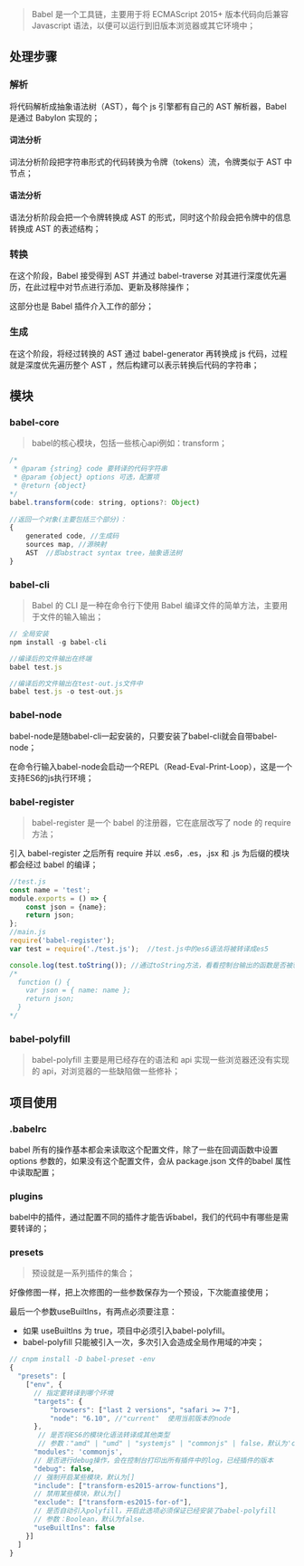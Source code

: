 > Babel 是一个工具链，主要用于将 ECMAScript 2015+ 版本代码向后兼容 Javascript 语法，以便可以运行到旧版本浏览器或其它环境中；

## 处理步骤

### 解析

将代码解析成抽象语法树（AST），每个 js 引擎都有自己的 AST 解析器，Babel 是通过 BabyIon 实现的；

#### 词法分析

词法分析阶段把字符串形式的代码转换为令牌（tokens）流，令牌类似于 AST 中节点；

#### 语法分析

语法分析阶段会把一个令牌转换成 AST 的形式，同时这个阶段会把令牌中的信息转换成 AST 的表述结构；

### 转换

在这个阶段，Babel 接受得到 AST 并通过 babel-traverse 对其进行深度优先遍历，在此过程中对节点进行添加、更新及移除操作；

这部分也是 Babel 插件介入工作的部分；

### 生成

在这个阶段，将经过转换的 AST 通过 babel-generator 再转换成 js 代码，过程就是深度优先遍历整个 AST ，然后构建可以表示转换后代码的字符串；

## 模块

### babel-core

> babel的核心模块，包括一些核心api例如：transform；

```javascript
/*
 * @param {string} code 要转译的代码字符串
 * @param {object} options 可选，配置项
 * @return {object} 
*/
babel.transform(code: string, options?: Object)
    
//返回一个对象(主要包括三个部分)：
{
    generated code, //生成码
    sources map, //源映射
    AST  //即abstract syntax tree，抽象语法树
}
```

### babel-cli

> Babel 的 CLI 是一种在命令行下使用 Babel 编译文件的简单方法，主要用于文件的输入输出；

```javascript
// 全局安装
npm install -g babel-cli

//编译后的文件输出在终端
babel test.js

//编译后的文件输出在test-out.js文件中
babel test.js -o test-out.js
```

### babel-node

babel-node是随babel-cli一起安装的，只要安装了babel-cli就会自带babel-node；

 在命令行输入babel-node会启动一个REPL（Read-Eval-Print-Loop），这是一个支持ES6的js执行环境；

### babel-register

> babel-register 是一个 babel 的注册器，它在底层改写了 node 的 require 方法；

引入 babel-register 之后所有 require 并以 .es6，.es，.jsx 和 .js 为后缀的模块都会经过 babel 的编译；

```javascript
//test.js
const name = 'test';
module.exports = () => {
    const json = {name};
    return json;
};
//main.js
require('babel-register');
var test = require('./test.js');  //test.js中的es6语法将被转译成es5

console.log(test.toString()); //通过toString方法，看看控制台输出的函数是否被转译
/*
  function () {
    var json = { name: name };
    return json;
  }
*/
```

### babel-polyfill

> babel-polyfill 主要是用已经存在的语法和 api 实现一些浏览器还没有实现的 api，对浏览器的一些缺陷做一些修补；

## 项目使用

### .babelrc

babel 所有的操作基本都会来读取这个配置文件，除了一些在回调函数中设置 options 参数的，如果没有这个配置文件，会从 package.json 文件的babel 属性中读取配置；

### plugins

babel中的插件，通过配置不同的插件才能告诉babel，我们的代码中有哪些是需要转译的；

### presets

> 预设就是一系列插件的集合；

好像修图一样，把上次修图的一些参数保存为一个预设，下次能直接使用；

最后一个参数useBuiltIns，有两点必须要注意：

- 如果 useBuiltIns 为 true，项目中必须引入babel-polyfill。
- babel-polyfill 只能被引入一次，多次引入会造成全局作用域的冲突；

```javascript
// cnpm install -D babel-preset -env
{
  "presets": [
    ["env", {
      // 指定要转译到哪个环境
      "targets": { 
          "browsers": ["last 2 versions", "safari >= 7"],
          "node": "6.10", //"current"  使用当前版本的node
      },
       // 是否将ES6的模块化语法转译成其他类型
       // 参数："amd" | "umd" | "systemjs" | "commonjs" | false，默认为'commonjs'
      "modules": 'commonjs',
      // 是否进行debug操作，会在控制台打印出所有插件中的log，已经插件的版本
      "debug": false,
      // 强制开启某些模块，默认为[]
      "include": ["transform-es2015-arrow-functions"],
      // 禁用某些模块，默认为[]
      "exclude": ["transform-es2015-for-of"],
      // 是否自动引入polyfill，开启此选项必须保证已经安装了babel-polyfill
      // 参数：Boolean，默认为false.
      "useBuiltIns": false
    }]
  ]
}
```

